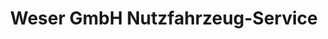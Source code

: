 ---
title: "Weser GmbH Nutzfahrzeug-Service"
url: /frankfurt-oder/weser-gmbh-nutzfahrzeug-service/
shop: Autowerkstatt
---